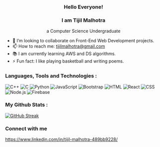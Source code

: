 <link rel="stylesheet" href="https://cdnjs.cloudflare.com/ajax/libs/font-awesome/5.15.3/css/all.min.css" integrity="sha384-PaXOtR1YxJau8eS0kjN7j9oPaZG1fDglhKqkKT4dd9dR1a/2SMnvxF6JfSc0ltK6" crossorigin="anonymous" />

<div style="text-align:center;">

### Hello Everyone!
### I am Tijil Malhotra
a Computer Science Undergraduate

</div>

- 👯 I’m looking to collaborate on Front-End Web Development projects.
- 📫 How to reach me: tijilmalhotra@gmail.com
- 📚 I am currently learning AWS and DS algorithms.
- ⚡ Fun fact: I like playing basketball and writing poems.

### Languages, Tools and Technologies : 
![C++](https://img.shields.io/badge/-C++-00599C?style=flat&logo=c%2B%2B&logoColor=white) ![C](https://img.shields.io/badge/-C-00599C?style=flat&logo=c&logoColor=white) ![Python](https://img.shields.io/badge/-Python-3776AB?style=flat&logo=python&logoColor=white) ![JavaScript](https://img.shields.io/badge/-JavaScript-F7DF1E?style=flat&logo=javascript&logoColor=black) ![Bootstrap](https://img.shields.io/badge/-Bootstrap-563D7C?style=flat&logo=bootstrap&logoColor=white) ![HTML](https://img.shields.io/badge/-HTML-E34F26?style=flat&logo=html5&logoColor=white) ![React](https://img.shields.io/badge/-React-61DAFB?style=flat&logo=react&logoColor=black) ![CSS](https://img.shields.io/badge/-CSS-1572B6?style=flat&logo=css3&logoColor=white) ![Node.js](https://img.shields.io/badge/-Node.js-339933?style=flat&logo=node.js&logoColor=white) ![Firebase](https://img.shields.io/badge/-Firebase-FFCA28?style=flat&logo=firebase&logoColor=black)

### My Github Stats :
[![GitHub Streak](https://github-readme-streak-stats.herokuapp.com?user=TijilM&theme=windows-dark&border_radius=6.8&date_format=j%20M%5B%20Y%5D)](https://git.io/streak-stats)

### Connect with me
https://www.linkedin.com/in/tijil-malhotra-489bb9228/
